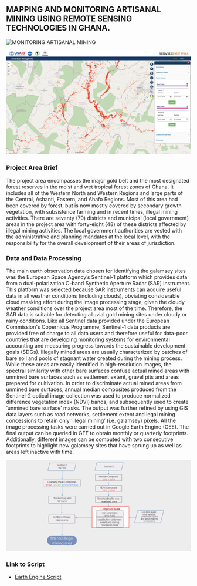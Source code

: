 

## MAPPING AND MONITORING ARTISANAL MINING USING REMOTE SENSING TECHNOLOGIES IN GHANA.

![MONITORING ARTISANAL MINING](https://img.shields.io/static/v1?label=ARTISANAL&message=MINING%&color=blue)




<a href="http://ssmportal.cersgis.org/">
  <img src="https://github.com/ernest19/Monitoring-Artisinal-Mining/blob/main/img/intro.png" width="800">
</a><br>



### Project Area Brief

The project area encompasses the major gold belt and the most designated forest reserves in the moist and wet tropical forest zones of Ghana. It includes all of the Western North and Western Regions and large parts of the Central, Ashanti, Eastern, and Ahafo Regions. Most of this area had been covered by forest, but is now mostly covered by secondary growth vegetation, with subsistence farming and in recent times, illegal mining activities. There are seventy (70) districts and municipal (local government) areas in the project area with forty-eight (48) of these districts affected by illegal mining activities. The local government authorities are vested with the administrative and planning mandates at the local level, with the responsibility for the overall development of their areas of jurisdiction.





### Data and Data Processing

The main earth observation data chosen for identifying the galamsey sites was the European Space Agency’s Sentinel-1 platform which provides data from a dual-polarization C-band Synthetic Aperture Radar (SAR) instrument. This platform was selected because SAR instruments can acquire useful data in all weather conditions (including clouds), obviating considerable cloud masking effort during the image processing stage, given the cloudy weather conditions over the project area most of the time. 
Therefore, the SAR data is suitable for detecting alluvial gold mining sites under cloudy or rainy conditions. Like all Sentinel data provided under the European Commission's Copernicus Programme, Sentinel-1 data products are provided free of charge to all data users and therefore useful for data-poor countries that are developing monitoring systems for environmental accounting and measuring progress towards the sustainable development goals (SDGs). 
Illegally mined areas are usually characterized by patches of bare soil and pools of stagnant water created during the mining process. While these areas are easily identified in high-resolution images, the spectral similarity with other bare surfaces confuse actual mined areas with unmined bare surfaces such as settlement extent, gravel pits and areas prepared for cultivation. In order to discriminate actual mined areas from unmined bare surfaces, annual median composites produced from the Sentinel-2 optical image collection was used to produce normalized difference vegetation index (NDVI) bands, and subsequently used to create ‘unmined bare surface’ masks.
The output was further refined by using GIS data layers such as road networks, settlement extent and legal mining concessions to retain only ‘illegal mining’ (i.e. galamsey) pixels. All the image processing tasks were carried out in Google Earth Engine (GEE). The final output can be queried in GEE to obtain monthly or quarterly footprints. Additionally, different images can be computed with two consecutive footprints to highlight new galamsey sites that have sprung up as well as areas left inactive with time.



<img src="https://github.com/ernest19/Monitoring-Artisinal-Mining/blob/main/img/image.png">



### Link to Script

- [Earth Engine Script ](https://code.earthengine.google.com/8695c5f1c2dd51d4c0aac9b008154776)

